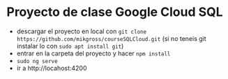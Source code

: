 # Proyecto de clase Google Cloud SQL

* descargar el proyecto en local con `git clone https://github.com/mikgross/courseSQLCloud.git` (si no teneis git instalar lo con `sudo apt install git`)
* entrar en la carpeta del proyecto y hacer `npm install`
* `sudo ng serve`
* ir a http://locahost:4200
